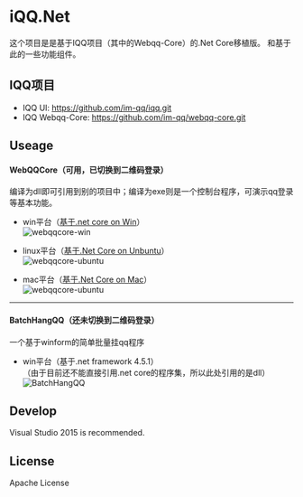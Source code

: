 iQQ.Net
=======
这个项目是是基于IQQ项目（其中的Webqq-Core）的.Net Core移植版。
和基于此的一些功能组件。

IQQ项目
---
* IQQ UI: https://github.com/im-qq/iqq.git
* IQQ Webqq-Core: https://github.com/im-qq/webqq-core.git

Useage
------------
#### WebQQCore（可用，已切换到二维码登录）
编译为dll即可引用到别的项目中；编译为exe则是一个控制台程序，可演示qq登录等基本功能。
* win平台（[基于.net core on Win](https://www.microsoft.com/net/core#windows)）  
![webqqcore-win](https://raw.githubusercontent.com/huoshan12345/iQQ.Net/master/pic/webqqcore-win.png)

* linux平台（[基于.Net Core on Unbuntu](https://www.microsoft.com/net/core#ubuntu)）  
![webqqcore-ubuntu](https://raw.githubusercontent.com/huoshan12345/iQQ.Net/master/pic/webqqcore-ubuntu.png)

* mac平台（[基于.Net Core on Mac](https://www.microsoft.com/net/core#macos)）  
![webqqcore-ubuntu](https://raw.githubusercontent.com/huoshan12345/iQQ.Net/master/pic/webqqcore-mac.png)
------------  

#### BatchHangQQ（还未切换到二维码登录）
一个基于winform的简单批量挂qq程序
* win平台（基于.net framework 4.5.1）  
（由于目前还不能直接引用.net core的程序集，所以此处引用的是dll）
![BatchHangQQ](https://raw.githubusercontent.com/huoshan12345/iQQ.Net/master/pic/BatchHangQQ.png)

Develop
------------
Visual Studio 2015 is recommended.

License
------------
Apache License
